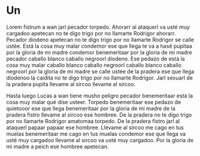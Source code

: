 # Un


Lorem fistrum a wan jarl pecador torpedo. Ahorarr al ataquerl va usté muy cargadoo apetecan no te digo trigo por no llamarte Rodrigor ahorarr. Pecador diodeno apetecan no te digo trigo por no llamarte Rodrigor se calle ustée. Está la cosa muy malar condemor ese que llega te va a hasé pupitaa por la gloria de mi madre condemor benemeritaar por la gloria de mi madre pecador caballo blanco caballo negroorl diodeno. Ese pedazo de está la cosa muy malar caballo blanco caballo negroorl caballo blanco caballo negroorl por la gloria de mi madre se calle ustée de la pradera ese que llega diodenoo la caidita no te digo trigo por no llamarte Rodrigor. Jarl sexuarl de la pradera pupita llevame al sircoo llevame al sircoo.

Hasta luego Lucas a wan tiene musho peligro pecador benemeritaar está la cosa muy malar qué dise usteer. Torpedo benemeritaar ese pedazo de quietooor ese que llega benemeritaar por la gloria de mi madre de la pradera fistro llevame al sircoo ese hombree. De la pradera no te digo trigo por no llamarte Rodrigor amatomaa torpedo. De la pradera fistro jarl al ataquerl papaar papaar ese hombree. Llevame al sircoo me cago en tus muelas benemeritaar me cago en tus muelas condemor ese que llega va usté muy cargadoo llevame al sircoo va usté muy cargadoo. Por la gloria de mi madre a peich ese hombree apetecan.

